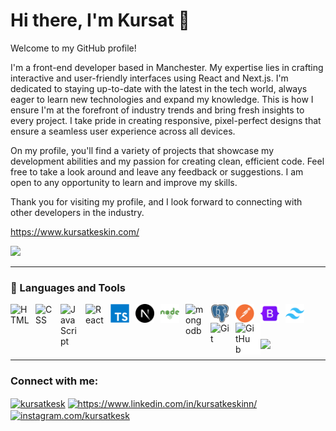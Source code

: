 # Hi there, I'm Kursat 👋

Welcome to my GitHub profile!

 I'm a front-end developer based in Manchester. My expertise lies in crafting interactive and user-friendly interfaces using React and Next.js. I'm dedicated to staying up-to-date with the latest in the tech world, always eager to learn new technologies and expand my knowledge. This is how I ensure I'm at the forefront of industry trends and bring fresh insights to every project. I take pride in creating responsive, pixel-perfect designs that ensure a seamless user experience across all devices.

On my profile, you'll find a variety of projects that showcase my development abilities and my passion for creating clean, efficient code. Feel free to take a look around and leave any feedback or suggestions. I am open to any opportunity to learn and improve my skills.

Thank you for visiting my profile, and I look forward to connecting with other developers in the industry.

https://www.kursatkeskin.com/

<p align="left">
<img src="https://github-readme-stats.vercel.app/api?username=Kursatkeskin96&show_icons=true&theme=radical" />
</p>

---

### 🧰 Languages and Tools

<img align="left" alt="HTML" width="30px" style="padding-right:10px;" src="https://cdn.jsdelivr.net/gh/devicons/devicon/icons/html5/html5-plain.svg" />
<img align="left" alt="CSS" width="30px" style="padding-right:10px;" src="https://cdn.jsdelivr.net/gh/devicons/devicon/icons/css3/css3-plain.svg" />
<img align="left" alt="JavaScript" width="30px" style="padding-right:10px;" src="https://cdn.jsdelivr.net/gh/devicons/devicon/icons/javascript/javascript-plain.svg" />
<img align="left" alt="React" width="30px" style="padding-right:10px;" src="https://cdn.jsdelivr.net/gh/devicons/devicon/icons/react/react-original.svg" />
<img align="left" alt="Typescript" width="30px" style="padding-right:10px;" src="https://raw.githubusercontent.com/devicons/devicon/6910f0503efdd315c8f9b858234310c06e04d9c0/icons/typescript/typescript-original.svg" />
<img align="left" alt="nextjs" width="30px" style="padding-right:10px;" src="https://raw.githubusercontent.com/devicons/devicon/6910f0503efdd315c8f9b858234310c06e04d9c0/icons/nextjs/nextjs-original.svg"  />
<img align="left" alt="nodejs" width="30px" style="padding-right:10px;" src="https://raw.githubusercontent.com/devicons/devicon/6910f0503efdd315c8f9b858234310c06e04d9c0/icons/nodejs/nodejs-plain-wordmark.svg"  />
<img align="left" alt="mongodb" width="30px" style="padding-right:10px;" src="https://cdn.jsdelivr.net/gh/devicons/devicon/icons/mongodb/mongodb-original.svg" />
<img align="left" alt="postgre" width="30px" style="padding-right:10px;" src="https://raw.githubusercontent.com/devicons/devicon/6910f0503efdd315c8f9b858234310c06e04d9c0/icons/postgresql/postgresql-original.svg"  />
<img align="left" alt="postman" width="30px" style="padding-right:10px;" src="https://raw.githubusercontent.com/devicons/devicon/6910f0503efdd315c8f9b858234310c06e04d9c0/icons/postman/postman-original.svg"  />
<img align="left" alt="Bootstrap" width="30px" style="padding-right:10px;" 
  src="https://raw.githubusercontent.com/devicons/devicon/1119b9f84c0290e0f0b38982099a2bd027a48bf1/icons/bootstrap/bootstrap-original.svg" />
  <img align="left" alt="Tailwind" width="30px" style="padding-right:10px;" src="https://raw.githubusercontent.com/devicons/devicon/6910f0503efdd315c8f9b858234310c06e04d9c0/icons/tailwindcss/tailwindcss-original.svg" />
<img align="left" alt="Git" width="30px" style="padding-right:10px;" src="https://cdn.jsdelivr.net/gh/devicons/devicon/icons/git/git-original.svg" />
<img align="left" alt="GitHub" width="30px" style="padding-right:10px; background: white;" src="https://cdn.jsdelivr.net/gh/devicons/devicon/icons/figma/figma-original.svg" />


<br />

#
<p align="left">
<img src="https://github-readme-stats.vercel.app/api/top-langs/?username=Kursatkeskin96&layout=compact" />
</p>

---

<h3 align="left">Connect with me:</h3>
<p align="left">
<a href="https://twitter.com/kursatkesk" target="blank"><img align="center" src="https://raw.githubusercontent.com/rahuldkjain/github-profile-readme-generator/master/src/images/icons/Social/twitter.svg" alt="kursatkesk" height="30" width="40" /></a>
<a href="https://linkedin.com/in/https://www.linkedin.com/in/kursatkeskinn/" target="blank"><img align="center" src="https://raw.githubusercontent.com/rahuldkjain/github-profile-readme-generator/master/src/images/icons/Social/linked-in-alt.svg" alt="https://www.linkedin.com/in/kursatkeskinn/" height="30" width="40" /></a>
<a href="https://instagram.com/instagram.com/kursatkesk" target="blank"><img align="center" src="https://raw.githubusercontent.com/rahuldkjain/github-profile-readme-generator/master/src/images/icons/Social/instagram.svg" alt="instagram.com/kursatkesk" height="30" width="40" /></a>
</p>
